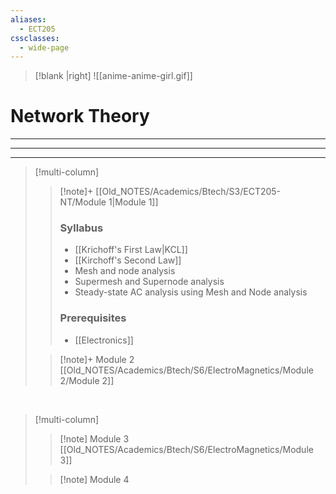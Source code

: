 ```yaml
---
aliases:
  - ECT205
cssclasses:
  - wide-page
---
```

>[!blank |right]
>![[anime-anime-girl.gif]]


# Network Theory

---
---
---


>[!multi-column]
>
>> [!note]+ [[Old_NOTES/Academics/Btech/S3/ECT205-NT/Module 1|Module 1]]
>> 
>>### Syllabus
>> - [[Krichoff's First Law|KCL]]
>>- [[Kirchoff's Second Law]] 
>>- Mesh and node analysis
>>- Supermesh and Supernode analysis 
>>- Steady-state AC analysis using Mesh and Node analysis 
>>### Prerequisites
>>- [[Electronics]]
>
>> [!note]+ Module 2
>> [[Old_NOTES/Academics/Btech/S6/ElectroMagnetics/Module 2/Module 2]]

</br>

>[!multi-column]
>
>>[!note] Module 3
>>[[Old_NOTES/Academics/Btech/S6/ElectroMagnetics/Module 3]]
>
>>[!note] Module 4






